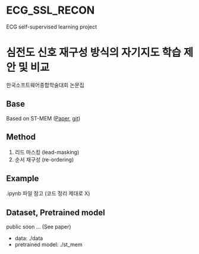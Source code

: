 # ECG_SSL_RECON
ECG self-supervised learning project

# 심전도 신호 재구성 방식의 자기지도 학습 제안 및 비교
한국소프트웨어종합학술대회 논문집

## Base
Based on ST-MEM ([Paper](https://arxiv.org/pdf/2402.09450), [git](https://github.com/bakqui/ST-MEM?tab=readme-ov-file))

## Method
1. 리드 마스킹 (lead-masking)
2. 순서 재구성 (re-ordering)

## Example
.ipynb 파일 참고 (코드 정리 제대로 X)

## Dataset, Pretrained model
public soon ... (See paper)
- data: ./data
- pretrained model: ./st_mem
